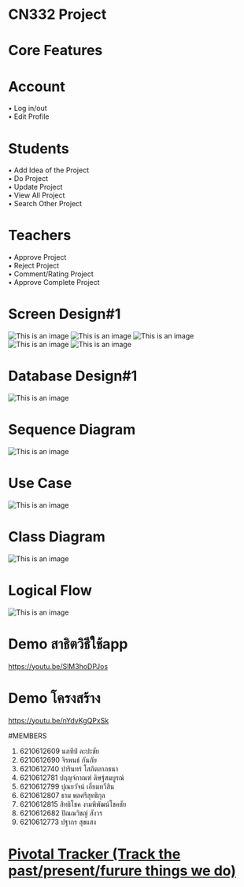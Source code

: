 # CN332 Project

# Core Features
# Account
  •	Log in/out\
  •	Edit Profile
# Students
  •	Add Idea of the Project\
  •	Do Project\
  •	Update Project\
  •	View All Project\
  •	Search Other Project
# Teachers
  •	Approve Project\
  •	Reject Project\
  •	Comment/Rating Project\
  •	Approve Complete Project

# Screen Design#1
![This is an image](https://i.imgur.com/O452Dft.jpg)
![This is an image](https://i.imgur.com/Xklw0Sd.jpg)
![This is an image](https://i.imgur.com/lABKhOC.jpg)
![This is an image](https://i.imgur.com/gf4NjGP.jpg)
![This is an image](https://i.imgur.com/I1pstTR.jpg)


# Database Design#1
![This is an image](https://i.imgur.com/LPDwrD2.jpg)

# Sequence Diagram
![This is an image](https://i.imgur.com/lXP1qYQ.png)

# Use Case
![This is an image](https://i.imgur.com/7mMh1Yy.png)

# Class Diagram
![This is an image](https://i.imgur.com/8H76lUe.png)

# Logical Flow
![This is an image](https://i.imgur.com/FyUxoRu.png)

# Demo สาธิตวิธีใช้app
https://youtu.be/SlM3hoDPJos
# Demo โครงสร้าง
https://youtu.be/nYdvKgQPxSk

#MEMBERS
1. 6210612609 นภทีป์ ละปะชัย
2. 6210612690 จิรพนธ์ กันภัย
3. 6210612740 ปารินทร์ โสภิตลาภธนา 
4. 6210612781 ปฤญจ์กาณฑ์ ดิษฐ์สมบูรณ์
5. 6210612799 ปุณยวัจน์ เอี่ยมทวีสิน 
6. 6210612807 ธาม พลศรีสุทธิกุล
7. 6210612815 สิทธิโชค งามพิพัฒน์โชคชัย
8. 6210612682 ปัณณวิชญ์ สังวร
9. 6210612773 ปฐากร สุขแสง

# [Pivotal Tracker (Track the past/present/furure things we do)](https://www.pivotaltracker.com/n/projects/2557028)
